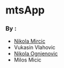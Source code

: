 # mtsApp

### By :
 - [Nikola Mircic](https://github.com/Nikola-Mircic)
 - Vukasin Vlahovic
 - [Nikola Ognjenovic](https://github.com/Mrmi310)
 - Milos Micic

